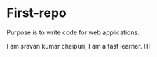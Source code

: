 # First-repo
Purpose is to write code for web applications.

I am sravan kumar cheipuri, I am a fast learner.
HI

